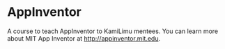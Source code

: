 # AppInventor
A course to teach AppInventor to KamiLimu mentees. 
You can learn more about MIT App Inventor at http://appinventor.mit.edu.

